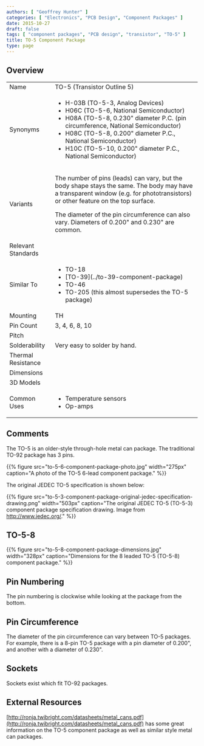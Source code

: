 ```yaml
---
authors: [ "Geoffrey Hunter" ]
categories: [ "Electronics", "PCB Design", "Component Packages" ]
date: 2015-10-27
draft: false
tags: [ "component packages", "PCB design", "transistor", "TO-5" ]
title: TO-5 Component Package
type: page
---
```


## Overview

<table ><tbody ><tr >
<td>Name
</td>
<td >TO-5 (Transistor Outline 5)
</td></tr><tr >
<td >Synonyms
</td>
<td >
<ul>
<li>H-03B (TO-5-3, Analog Devices)</li>
<li>H06C (TO-5-6, National Semiconductor)</li>
<li>H08A (TO-5-8, 0.230" diameter P.C. (pin circumference, National Semiconductor)</li>
<li>H08C (TO-5-8, 0.200" diameter P.C., National Semiconductor)</li>
<li>H10C (TO-5-10, 0.200" diameter P.C., National Semiconductor)</li>
</ul>
</td></tr><tr >
<td >Variants
</td>
<td >

The number of pins (leads) can vary, but the body shape stays the same. The body may have a transparent window (e.g. for phototransistors) or other feature on the top surface.

The diameter of the pin circumference can also vary. Diameters of 0.200" and 0.230" are common.

</td></tr><tr >
<td >Relevant Standards
</td>
<td > 
</td></tr>
<tr>
<td>Similar To</td>
<td>
  <ul>
    <li>TO-18</li>
    <li>[TO-39](../to-39-component-package)</li>
    <li>TO-46</li>
    <li>TO-205 (this almost supersedes the TO-5 package)</li>
  </ul>
</td>
</tr>
<tr >
<td >Mounting
</td>
<td >TH
</td></tr><tr >
<td >Pin Count
</td>
<td > 3, 4, 6, 8, 10
</td></tr><tr >
<td >Pitch
</td>
<td > 
</td></tr><tr >
<td >Solderability
</td>
<td >Very easy to solder by hand.
</td></tr><tr >
<td >Thermal Resistance
</td>
<td > 
</td></tr><tr >
<td >Dimensions
</td>
<td > 
</td></tr><tr >
<td >3D Models
</td>
<td > 
</td></tr><tr >
<td >Common Uses
</td>
<td >
<ul>
<li>Temperature sensors</li>
<li>Op-amps</li>
</ul>
</td></tr></tbody></table>

## Comments

The TO-5 is an older-style through-hole metal can package. The traditional TO-92 package has 3 pins.

{{% figure src="to-5-6-component-package-photo.jpg" width="275px" caption="A photo of the TO-5 6-lead component package."  %}}

The original JEDEC TO-5 specification is shown below:

{{% figure src="to-5-3-component-package-original-jedec-specification-drawing.png" width="503px" caption="The original JEDEC TO-5 (TO-5-3) component package specification drawing. Image from http://www.jedec.org/."  %}}

## TO-5-8

{{% figure src="to-5-8-component-package-dimensions.jpg" width="328px" caption="Dimensions for the 8 leaded TO-5 (TO-5-8) component package."  %}}

## Pin Numbering

The pin numbering is clockwise while looking at the package from the bottom.

## Pin Circumference

The diameter of the pin circumference can vary between TO-5 packages. For example, there is a 8-pin TO-5 package with a pin diameter of 0.200", and another with a diameter of 0.230".

## Sockets

Sockets exist which fit TO-92 packages.

## External Resources

[http://ronja.twibright.com/datasheets/metal_cans.pdf](http://ronja.twibright.com/datasheets/metal_cans.pdf) has some great information on the TO-5 component package as well as similar style metal can packages.
